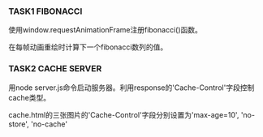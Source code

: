 ### TASK1 FIBONACCI

使用window.requestAnimationFrame注册fibonacci()函数。

在每帧动画重绘时计算下一个fibonacci数列的值。

### TASK2 CACHE SERVER

用node server.js命令启动服务器。利用response的'Cache-Control'字段控制cache类型。

cache.html的三张图片的'Cache-Control'字段分别设置为'max-age=10', 'no-store', 'no-cache'

